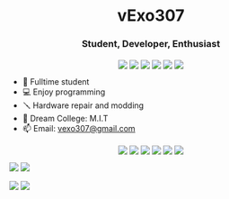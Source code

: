 <h1 align="center"> vExo307 </h1>
<h3 align="center">Student, Developer, Enthusiast</h3>

<p align="center">
<img align="center" src="https://img.shields.io/badge/-vExo307-grey?style=for-the-badge&logo=xbox&logoColor=white&labelColor=388bfd">
<img align="center" src="https://img.shields.io/badge/-vExo307-grey?style=for-the-badge&logo=steam&logoColor=white&labelColor=388bfd">
<img align="center" src="https://img.shields.io/badge/-vExo307-grey?style=for-the-badge&logo=discord&logoColor=white&labelColor=388bfd">
<img align="center" src="https://img.shields.io/badge/-vExo307-grey?style=for-the-badge&logo=reddit&logoColor=white&labelColor=388bfd">
<img align="center" src="https://img.shields.io/badge/-vExo307-grey?style=for-the-badge&logo=twitter&logoColor=white&labelColor=388bfd">
<img align="center" src="https://img.shields.io/badge/-vExo307-grey?style=for-the-badge&logo=youtube&logoColor=white&labelColor=388bfd">
</p>
  
- 📓 Fulltime student 
- 💻 Enjoy programming 
- 🪛 Hardware repair and modding
- 🏫 Dream College: M.I.T
- 📫 Email: <a href="mailto:vexo307@gmail.com">vexo307@gmail.com</a>

<p align="center">
<img align="center" src="https://img.shields.io/badge/-C-grey?style=for-the-badge&logo=c&logoColor=white&labelColor=388bfd">
<img align="center" src="https://img.shields.io/badge/-python-grey?style=for-the-badge&logo=python&logoColor=white&labelColor=388bfd">
<img align="center" src="https://img.shields.io/badge/-html 5-grey?style=for-the-badge&logo=html5&logoColor=white&labelColor=388bfd">
<img align="center" src="https://img.shields.io/badge/-css 3-grey?style=for-the-badge&logo=css3&logoColor=white&labelColor=388bfd">
<img align="center" src="https://img.shields.io/badge/-javascript-grey?style=for-the-badge&logo=javascript&logoColor=white&labelColor=388bfd">
<img align="center" src="https://img.shields.io/badge/-php-grey?style=for-the-badge&logo=php&logoColor=white&labelColor=388bfd">
</p>

<img src="https://github-readme-stats.vercel.app/api?username=vExo307&include_all_commits=true&count_private=true&show_icons=true&line_height=20&title_color=388bfd&icon_color=686770&text_color=388bfd&bg_color=112034">

<img src="https://github-readme-stats.vercel.app/api/top-langs/?username=vExo307&layout=compact&include_all_commits=true&count_private=true&show_icons=true&line_height=20&title_color=388bfd&icon_color=686770&text_color=388bfd&bg_color=112034">

<p align="left">
<img src="https://github-readme-stats.vercel.app/api/pin/?username=vExo307&repo=subsistence-save-manager&include_all_commits=true&count_private=true&show_icons=true&line_height=20&title_color=388bfd&icon_color=686770&text_color=388bfd&bg_color=112034">

<img src="https://github-readme-stats.vercel.app/api/pin/?username=vExo307&repo=subsistence-save-manager&include_all_commits=true&count_private=true&show_icons=true&line_height=20&title_color=388bfd&icon_color=686770&text_color=388bfd&bg_color=112034">

</p>
